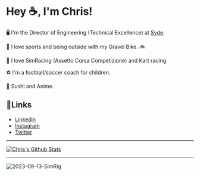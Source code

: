 # Hey ☕, I'm Chris!

🖥️ I'm the Director of Engineering (Technical Excellence) at [Syde](https://syde.com).

💪 I love sports and being outside with my Gravel Bike. 🚲

🏁 I love SimRacing (Assetto Corsa Competizione) and Kart racing.

⚽ I'm a football/soccer coach for children.

🍣 Sushi and Anime.

## 🔗Links

- [Linkedin](https://www.linkedin.com/in/christian-leucht-440500127/)
- [Instagram](https://www.instagram.com/chrisxapex/)
- [Twitter](https://twitter.com/fixgemacht)

---

[![Chris's Github Stats](https://github-readme-stats.vercel.app/api?username=chrico&count_private=true&show_icons=true&theme=dark)](https://github.com/chrico)

---

![2023-09-13-SimRig](https://github.com/Chrico/Chrico/assets/3417446/51d247c2-c304-4a3d-84db-1e768cbba18d)
